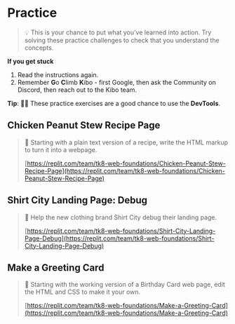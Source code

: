 # Practice

> 💡 This is your chance to put what you’ve learned into action. Try solving these practice challenges to check that you understand the concepts.

**If you get stuck**

1. Read the instructions again.
2. Remember **G**o **C**limb **K**ibo - first Google, then ask the Community on Discord, then reach out to the Kibo team.

<aside>

**Tip**: 🕵🏾 These practice exercises are a good chance to use the **DevTools**.

</aside>

## Chicken Peanut Stew Recipe Page

> 🍲 Starting with a plain text version of a recipe, write the HTML markup to turn it into a webpage.
>
> [https://replit.com/team/tk8-web-foundations/Chicken-Peanut-Stew-Recipe-Page](https://replit.com/team/tk8-web-foundations/Chicken-Peanut-Stew-Recipe-Page)

## Shirt City Landing Page: Debug

> 👕 Help the new clothing brand Shirt City debug their landing page.
>
> [https://replit.com/team/tk8-web-foundations/Shirt-City-Landing-Page-Debug](https://replit.com/team/tk8-web-foundations/Shirt-City-Landing-Page-Debug)

## Make a Greeting Card

<!-- Replace with Replit -->

> 🎉 Starting with the working version of a Birthday Card web page, edit the HTML and CSS to make it your own.
>
> [https://replit.com/team/tk8-web-foundations/Make-a-Greeting-Card](https://replit.com/team/tk8-web-foundations/Make-a-Greeting-Card)
